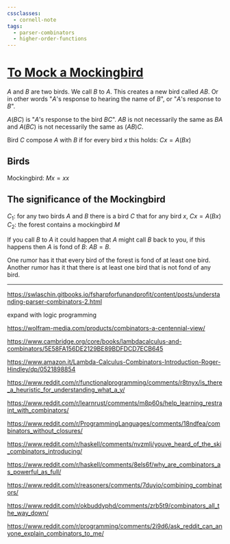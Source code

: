 ```yaml
---
cssclasses:
  - cornell-note
tags:
  - parser-combinators
  - higher-order-functions
---
```



# [To Mock a Mockingbird](https://en.wikipedia.org/wiki/To_Mock_a_Mockingbird)



$A$ and $B$ are two birds.
We call $B$ to $A$.
This creates a new bird called $AB$. Or in other words "$A$'s response to hearing the name of $B$", or "$A$'s response to $B$".

$A(BC)$ is "$A$'s response to the bird $BC$".
$AB$ is not necessarily the same as $BA$ and $A(BC)$ is not necessarily the same as $(AB)C$.

Bird $C$ compose $A$ with $B$ if for every bird $x$ this holds: $Cx = A(Bx)$

## Birds

Mockingbird: $Mx = xx$

## The significance of the Mockingbird

$C_1$: for any two birds $A$ and $B$ there is a bird $C$ that for any bird $x$, $Cx = A(Bx)$
$C_2$: the forest contains a mockingbird $M$

If you call $B$ to $A$ it could happen that $A$ might call $B$ back to you, if this happens then $A$ is fond of $B$: $AB = B$.

One rumor has it that every bird of the forest is fond of at least one bird.
Another rumor has it that there is at least one bird that is not fond of any bird.

---

https://swlaschin.gitbooks.io/fsharpforfunandprofit/content/posts/understanding-parser-combinators-2.html

expand with logic programming

https://wolfram-media.com/products/combinators-a-centennial-view/

https://www.cambridge.org/core/books/lambdacalculus-and-combinators/5E58FA156DE2129BE89BDFDCD7ECB645

https://www.amazon.it/Lambda-Calculus-Combinators-Introduction-Roger-Hindley/dp/0521898854

https://www.reddit.com/r/functionalprogramming/comments/r8tnyx/is_there_a_heuristic_for_understanding_what_a_y/

https://www.reddit.com/r/learnrust/comments/m8p60s/help_learning_restraint_with_combinators/


https://www.reddit.com/r/ProgrammingLanguages/comments/18ndfea/combinators_without_closures/

https://www.reddit.com/r/haskell/comments/nvzmlj/youve_heard_of_the_ski_combinators_introducing/

https://www.reddit.com/r/haskell/comments/8els6f/why_are_combinators_as_powerful_as_full/

https://www.reddit.com/r/reasoners/comments/7duyio/combining_combinators/

https://www.reddit.com/r/okbuddyphd/comments/zrb5t9/combinators_all_the_way_down/

https://www.reddit.com/r/programming/comments/2i9d6/ask_reddit_can_anyone_explain_combinators_to_me/